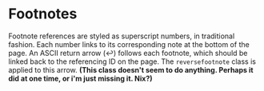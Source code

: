 # Footnotes

Footnote references are styled as superscript numbers, in traditional fashion. Each number links to its corresponding note at the bottom of the page. An ASCII return arrow (↩) follows each footnote, which should be linked back to the referencing ID on the page. The `reversefootnote` class is applied to this arrow. **(This class doesn't seem to do anything. Perhaps it did at one time, or i'm just missing it. Nix?)**
